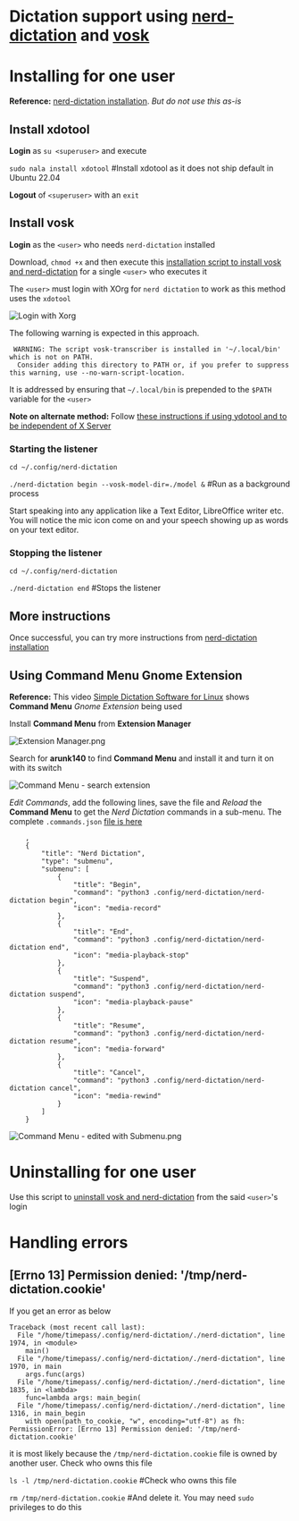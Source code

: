 # Dictation support using [nerd-dictation](https://github.com/ideasman42/nerd-dictation) and [vosk](https://alphacephei.com/vosk/)

# Installing for one user

**Reference:** [nerd-dictation installation](https://github.com/ideasman42/nerd-dictation?tab=readme-ov-file#install). *But do not use this as-is*

## Install xdotool
**Login** as `su <superuser>` and execute

`sudo nala install xdotool` #Install xdotool as it does not ship default in Ubuntu 22.04

**Logout** of `<superuser>` with an `exit`

## Install vosk
**Login** as the `<user>` who needs `nerd-dictation` installed

Download, `chmod +x` and then execute this [installation script to install vosk and nerd-dictation](install%20vosk_nerd-dictation.sh) for a single `<user>` who executes it

The `<user>` must login with XOrg for `nerd dictation` to work as this method uses the `xdotool`

![Login with Xorg](Login%20with%20Xorg.png)


The following warning is expected in this approach. 
```
 WARNING: The script vosk-transcriber is installed in '~/.local/bin' which is not on PATH.
  Consider adding this directory to PATH or, if you prefer to suppress this warning, use --no-warn-script-location.
```
It is addressed by ensuring that `~/.local/bin` is prepended to the `$PATH` variable for the `<user>`

**Note on alternate method:** Follow [these instructions if using ydotool and to be independent of X Server](https://github.com/ideasman42/nerd-dictation/blob/main/readme-ydotool.rst)

### Starting the listener

`cd ~/.config/nerd-dictation`

`./nerd-dictation begin --vosk-model-dir=./model &` #Run as a background process

Start speaking into any application like a Text Editor, LibreOffice writer etc. You will notice the mic icon come on and your speech showing up as words on your text editor.


### Stopping the listener

`cd ~/.config/nerd-dictation`

`./nerd-dictation end` #Stops the listener

## More instructions
Once successful, you can try more instructions from [nerd-dictation installation](https://github.com/ideasman42/nerd-dictation?tab=readme-ov-file#install)

## Using Command Menu Gnome Extension

**Reference:** This video [Simple Dictation Software for Linux](https://youtu.be/Cw1SESc8sdA) shows **Command Menu** *Gnome Extension* being used

Install **Command Menu** from **Extension Manager**

![Extension Manager.png](Extension%20Manager.png)

Search for **arunk140** to find **Command Menu** and install it and turn it on with its switch

![Command Menu - search extension](Command%20Menu%20-%20search%20extn.png)

*Edit Commands*, add the following lines, save the file and *Reload* the **Command Menu** to get the *Nerd Dictation* commands in a sub-menu. The complete `.commands.json` [file is here](.commands.json)

```
    ,
    {
        "title": "Nerd Dictation",
        "type": "submenu",
        "submenu": [
            {
                "title": "Begin",
                "command": "python3 .config/nerd-dictation/nerd-dictation begin",
                "icon": "media-record"
            },
            {
                "title": "End",
                "command": "python3 .config/nerd-dictation/nerd-dictation end",
                "icon": "media-playback-stop"
            },
            {
                "title": "Suspend",
                "command": "python3 .config/nerd-dictation/nerd-dictation suspend",
                "icon": "media-playback-pause"
            },
            {
                "title": "Resume",
                "command": "python3 .config/nerd-dictation/nerd-dictation resume",
                "icon": "media-forward"
            },
            {
                "title": "Cancel",
                "command": "python3 .config/nerd-dictation/nerd-dictation cancel",
                "icon": "media-rewind"
            }
        ]
    }
```

![Command Menu - edited with Submenu.png](Command%20Menu%20-%20edited%20with%20Submenu.png)


# Uninstalling for one user
Use this script to [uninstall vosk and nerd-dictation](uninstall%20vosk_nerd-dictation.sh) from the said `<user>`'s login



# Handling errors

## [Errno 13] Permission denied: '/tmp/nerd-dictation.cookie'

If you get an error as below
```
Traceback (most recent call last):
  File "/home/timepass/.config/nerd-dictation/./nerd-dictation", line 1974, in <module>
    main()
  File "/home/timepass/.config/nerd-dictation/./nerd-dictation", line 1970, in main
    args.func(args)
  File "/home/timepass/.config/nerd-dictation/./nerd-dictation", line 1835, in <lambda>
    func=lambda args: main_begin(
  File "/home/timepass/.config/nerd-dictation/./nerd-dictation", line 1316, in main_begin
    with open(path_to_cookie, "w", encoding="utf-8") as fh:
PermissionError: [Errno 13] Permission denied: '/tmp/nerd-dictation.cookie'
```
it is most likely because the `/tmp/nerd-dictation.cookie` file is owned by another user. Check who owns this file

`ls -l /tmp/nerd-dictation.cookie` #Check who owns this file

`rm /tmp/nerd-dictation.cookie` #And delete it. You may need `sudo` privileges to do this







